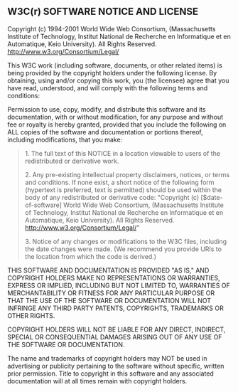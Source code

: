 ## W3C(r) SOFTWARE NOTICE AND LICENSE

Copyright (c) 1994-2001 World Wide Web Consortium, (Massachusetts Institute of
Technology, Institut National de Recherche en Informatique et en Automatique,
Keio University). All Rights Reserved. http://www.w3.org/Consortium/Legal/

This W3C work (including software, documents, or other related items) is
being provided by the copyright holders under the following license. By
obtaining, using and/or copying this work, you (the licensee) agree that you
have read, understood, and will comply with the following terms and
conditions:

Permission to use, copy, modify, and distribute this software and its
documentation, with or without modification, for any purpose and without fee
or royalty is hereby granted, provided that you include the following on ALL
copies of the software and documentation or portions thereof, including
modifications, that you make:

> 1\. The full text of this NOTICE in a location viewable to users of the
> redistributed or derivative work.
> 
> 2\. Any pre-existing intellectual property disclaimers, notices, or terms and
> conditions. If none exist, a short notice of the following form (hypertext is
> preferred, text is permitted) should be used within the body of any
> redistributed or derivative code: "Copyright (c) \[$date-of-software\] World Wide
> Web Consortium, (Massachusetts Institute of Technology, Institut National de
> Recherche en Informatique et en Automatique, Keio University). All Rights
> Reserved. http://www.w3.org/Consortium/Legal/"
> 
> 3\. Notice of any changes or modifications to the W3C files, including the
> date changes were made. (We recommend you provide URIs to the location from
> which the code is derived.)
> 

THIS SOFTWARE AND DOCUMENTATION IS PROVIDED "AS IS," AND COPYRIGHT HOLDERS
MAKE NO REPRESENTATIONS OR WARRANTIES, EXPRESS OR IMPLIED, INCLUDING BUT NOT
LIMITED TO, WARRANTIES OF MERCHANTABILITY OR FITNESS FOR ANY PARTICULAR PURPOSE
OR THAT THE USE OF THE SOFTWARE OR DOCUMENTATION WILL NOT INFRINGE ANY THIRD
PARTY PATENTS, COPYRIGHTS, TRADEMARKS OR OTHER RIGHTS.

COPYRIGHT HOLDERS WILL NOT BE LIABLE FOR ANY DIRECT, INDIRECT, SPECIAL OR
CONSEQUENTIAL DAMAGES ARISING OUT OF ANY USE OF THE SOFTWARE OR
DOCUMENTATION.

The name and trademarks of copyright holders may NOT be used in advertising
or publicity pertaining to the software without specific, written prior
permission. Title to copyright in this software and any associated
documentation will at all times remain with copyright holders.
